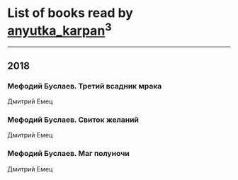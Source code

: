 # List of books read by [anyutka_karpan](http://vk.com/id59793548)<sup>3</sup>
---

## 2018

### Мефодий Буслаев. Третий всадник мрака
Дмитрий Емец


### Мефодий Буслаев. Свиток желаний
Дмитрий Емец


### Мефодий Буслаев. Маг полуночи
Дмитрий Емец



